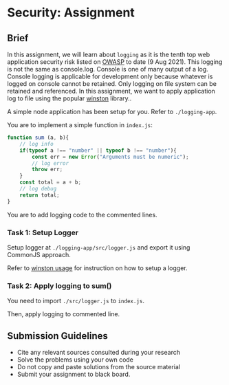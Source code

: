 # Security: Assignment

## Brief

In this assignment, we will learn about `logging` as it is the tenth top web application security risk listed on [OWASP](https://owasp.org/www-project-top-ten/) to date (9 Aug 2021). This logging is not the same as console.log. Console is one of many output of a log. Console logging is applicable for development only because whatever is logged on console cannot be retained. Only logging on file system can be retained and referenced. In this assignment, we want to apply application log to file using the popular [winston](https://www.npmjs.com/package/winston) library.. 

A simple node application has been setup for you. Refer to `./logging-app`.

You are to implement a simple function in `index.js`:
``` js
function sum (a, b){
    // log info
    if(typeof a !== "number" || typeof b !== "number"){
        const err = new Error("Arguments must be numeric");
        // log error
        throw err;
    }
    const total = a + b;
    // log debug
    return total;
}
```

You are to add logging code to the commented lines.

### Task 1: Setup Logger

Setup logger at `./logging-app/src/logger.js` and export it using CommonJS approach.

Refer to [winston usage](https://github.com/winstonjs/winston#usage) for instruction on how to setup a logger.

### Task 2: Apply logging to sum()

You need to import `./src/logger.js` to `index.js`.

Then, apply logging to commented line.


## Submission Guidelines

- Cite any relevant sources consulted during your research
- Solve the problems using your own code
- Do not copy and paste solutions from the source material
- Submit your assignment to black board.